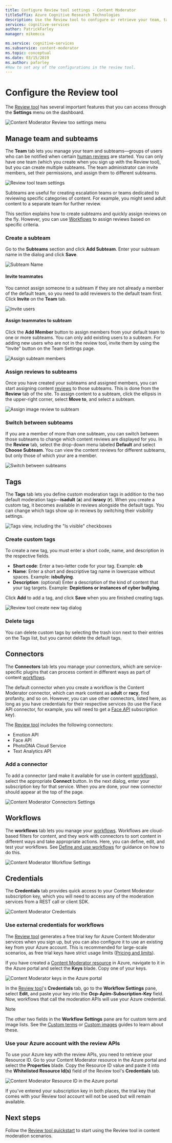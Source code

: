 ```yaml
---
title: Configure Review tool settings - Content Moderator
titleSuffix: Azure Cognitive Research Technologies
description: Use the Review tool to configure or retrieve your team, tags, connectors, workflows, and credentials for Content Moderator.
services: cognitive-services
author: PatrickFarley
manager: mikemcca

ms.service: cognitive-services
ms.subservice: content-moderator
ms.topic: conceptual
ms.date: 03/15/2019
ms.author: pafarley
#How to set any of the configurations in the review tool.
---
```


# Configure the Review tool

The [Review tool](https://contentmoderator.cognitive.microsoft.com) has several important features that you can access through the **Settings** menu on the dashboard.

![Content Moderator Review too settings menu](images/settings-1.png)

## Manage team and subteams

The **Team** tab lets you manage your team and subteams&mdash;groups of users who can be notified when certain [human reviews](../review-api.md#reviews) are started. You can only have one team (which you create when you sign up with the Review tool), but you can create multiple subteams. The team administrator can invite members, set their permissions, and assign them to different subteams.

![Review tool team settings](images/settings-2-team.png)

Subteams are useful for creating escalation teams or teams dedicated to reviewing specific categories of content. For example, you might send adult content to a separate team for further review.

This section explains how to create subteams and quickly assign reviews on the fly. However, you can use [Workflows](workflows.md) to assign reviews based on specific criteria.

### Create a subteam

Go to the **Subteams** section and click **Add Subteam**. Enter your subteam name in the dialog and click **Save**.

![Subteam Name](images/1-Teams-2.PNG)

#### Invite teammates

You cannot assign someone to a subteam if they are not already a member of the default team, so you need to add reviewers to the default team first. Click **Invite** on the **Team** tab.

![Invite users](images/invite-users.png)

#### Assign teammates to subteam

Click the **Add Member** button to assign members from your default team to one or more subteams. You can only add existing users to a subteam. For adding new users who are not in the review tool, invite them by using the "Invite" button on the Team Settings page.

![Assign subteam members](images/1-Teams-3.PNG)

### Assign reviews to subteams

Once you have created your subteams and assigned members, you can start assigning content [reviews](../review-api.md#reviews) to those subteams. This is done from the **Review** tab of the site.
To assign content to a subteam, click the ellipsis in the upper-right corner, select **Move to**, and select a subteam.

![Assign image review to subteam](images/3-review-image-subteam-1.png)

### Switch between subteams

If you are a member of more than one subteam, you can switch between those subteams to change which content reviews are displayed for you. In the **Review** tab, select the drop-down menu labeled **Default** and select **Choose Subteam**. You can view the content reviews for different subteams, but only those of which your are a member.

![Switch between subteams](images/3-review-image-subteam-2.png)

## Tags

The **Tags** tab lets you define custom moderation tags in addition to the two default moderation tags&mdash;**isadult** (**a**) and **isracy** (**r**). When you create a custom tag, it becomes available in reviews alongside the default tags. You can change which tags show up in reviews by switching their visibility settings.

![Tags view, including the "Is visible" checkboxes](images/tags-4-disable.png)

### Create custom tags

To create a new tag, you must enter a short code, name, and description in the respective fields.

- **Short code**: Enter a two-letter code for your tag. Example: **cb**
- **Name**:	Enter a short and descriptive tag name in lowercase without spaces. Example: **isbullying**.
- **Description**: (optional) Enter a description of the kind of content that your tag targets. Example: **Depictions or instances of cyber bullying**.

Click **Add** to add a tag, and click **Save** when you are finished creating tags.

![Review tool create new tag dialog](images/settings-3-tags.png)

### Delete tags

You can delete custom tags by selecting the trash icon next to their entries on the Tags list, but you cannot delete the default tags.

## Connectors

The **Connectors** tab lets you manage your connectors, which are service-specific plugins that can process content in different ways as part of content [workflows](../review-api.md#workflows).

The default connector when you create a workflow is the Content Moderator connector, which can mark content as **adult** or **racy**, find profanity, and so on. However, you can use other connectors, listed here, as long as you have credentials for their respective services (to use the Face API connector, for example, you will need to get a [Face API](https://docs.microsoft.com/azure/cognitive-services/face/overview) subscription key).

The [Review tool](./human-in-the-loop.md) includes the following connectors:

- Emotion API
- Face API
- PhotoDNA Cloud Service
- Text Analytics API

### Add a connector

To add a connector (and make it available for use in content [workflows](../review-api.md#workflows)), select the appropriate **Connect** button. In the next dialog, enter your subscription key for that service. When you are done, your new connector should appear at the top of the page.

![Content Moderator Connectors Settings](images/settings-4-connectors.png)

## Workflows

The **workflows** tab lets you manage your [workflows](../review-api.md#workflows). Workflows are cloud-based filters for content, and they work with connectors to sort content in different ways and take appropriate actions. Here, you can define, edit, and test your workflows. See [Define and use workflows](Workflows.md) for guidance on how to do this.

![Content Moderator Workflow Settings](images/settings-5-workflows.png)

## Credentials

The **Credentials** tab provides quick access to your Content Moderator subscription key, which you will need to access any of the moderation services from a REST call or client SDK.

![Content Moderator Credentials](images/settings-6-credentials.png)

### Use external credentials for workflows

The [Review tool](https://contentmoderator.cognitive.microsoft.com) generates a free trial key for Azure Content Moderator services when you sign up, but you can also configure it to use an existing key from your Azure account. This is recommended for large-scale scenarios, as free trial keys have strict usage limits ([Pricing and limits](https://azure.microsoft.com/pricing/details/cognitive-services/content-moderator/)).

If you have created a [Content Moderator resource](https://ms.portal.azure.com/#create/Microsoft.CognitiveServicesContentModerator) in Azure, navigate to it in the Azure portal and select the **Keys** blade. Copy one of your keys.

![Content Moderator keys in the Azure portal](images/credentials-azure-portal-keys.PNG)

In the [Review tool](https://contentmoderator.cognitive.microsoft.com)'s **Credentials** tab, go to the **Workflow Settings** pane, select **Edit**, and paste your key into the **Ocp-Apim-Subscription-Key** field. Now, workflows that call the moderation APIs will use your Azure credential.

> [!NOTE]
> The other two fields in the **Workflow Settings** pane are for custom term and image lists. See the [Custom terms](../try-terms-list-api.md) or [Custom images](../try-image-list-api.md) guides to learn about these.

### Use your Azure account with the review APIs

To use your Azure key with the review APIs, you need to retrieve your Resource ID. Go to your Content Moderator resource in the Azure portal and select the **Properties** blade. Copy the Resource ID value and paste it into the **Whitelisted Resource Id(s)** field of the Review tool's **Credentials** tab.

![Content Moderator Resource ID in the Azure portal](images/credentials-azure-portal-resourceid.PNG)

If you've entered your subscription key in both places, the trial key that comes with your Review tool account will not be used but will remain available.

## Next steps

Follow the [Review tool quickstart](../quick-start.md) to start using the Review tool in content moderation scenarios.